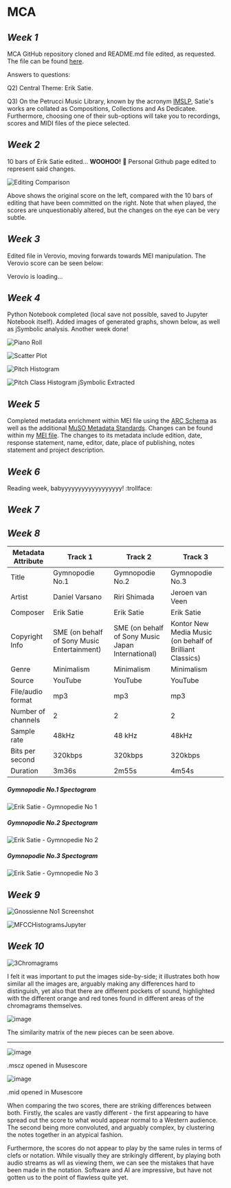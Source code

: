 # MCA

## *Week 1*

MCA GitHub repository cloned and README.md file edited, as requested. The file can be found [here](https://github.com/Aylwyn25/MCA-2021/blob/master/README.md).

Answers to questions:

Q2) Central Theme: Erik Satie.

Q3) On the Petrucci Music Library, known by the acronym [IMSLP](https://www.imslp.org/), Satie's works are collated as Compositions, Collections and As Dedicatee. Furthermore, choosing one of their sub-options will take you to recordings, scores and MIDI files of the piece selected.

## *Week 2* 

10 bars of Erik Satie edited... **WOOHOO!** :tada: Personal Github page edited to represent said changes.

![Editing Comparison](https://user-images.githubusercontent.com/91611135/144060686-408cb284-803b-452e-91e1-3987b5d346ba.png)

Above shows the original score on the left, compared with the 10 bars of editing that have been committed on the right. Note that when played, the scores are unquestionably altered, but the changes on the eye can be very subtle.

## *Week 3*

Edited file in Verovio, moving forwards towards MEI manipulation. The Verovio score can be seen below:

<div id="app">Verovio is loading...</div>
<script type="module">
import 'https://www.verovio.org/javascript/app/verovio-app.js';
const options = {
defaultView: 'responsive', // default is 'responsive', alternative is 'document'
defaultZoom: 3, // 0-7, default is 4
enableResponsive: true, // default is true
enableDocument: true // default is true
}
var file = 'data/Gymnopodie 3.mei';
const app = new Verovio.App(document.getElementById("app"), options);
fetch(file)
.then(function(response) {
return response.text();
})
.then(function(text) {
app.loadData(text);
});
</script>

## *Week 4*

Python Notebook completed (local save not possible, saved to Jupyter Notebook itself). Added images of generated graphs, shown below, as well as jSymbolic analysis. Another week done!

![Piano Roll](/PianoRoll.png)

![Scatter Plot](/MyScatterPlot.png)

![Pitch Histogram](/PitchHistogram.png)

![Pitch Class Histogram jSymbolic Extracted](/PitchClassHistogramCSVExtracted.png)

## *Week 5*

Completed metadata enrichment within MEI file using the [ARC Schema](http://wiki.collex.org/index.php/Submitting_RDF) as well as the additional [MuSO Metadata Standards](https://muso.arts.gla.ac.uk/metadata-standards.html). Changes can be found within my [MEI file](https://github.com/Aylwyn25/MCA-2021/blob/master/data/Gymnopodie3EditableCopy.mei). The changes to its metadata include edition, date, response statement, name, editor, date, place of publishing, notes statement and project description.

## *Week 6*

Reading week, babyyyyyyyyyyyyyyyyyy! :trollface:


## *Week 7*



## *Week 8*

| Metadata Attribute | Track 1 | Track 2 | Track 3 |
| --- | --- | --- | --- |
| Title | Gymnopodie No.1 | Gymnopodie No.2 | Gymnopodie No.3 |
| Artist | Daniel Varsano | Riri Shimada | Jeroen van Veen |
| Composer | Erik Satie | Erik Satie | Erik Satie |
| Copyright Info | SME (on behalf of Sony Music Entertainment) | SME (on behalf of Sony Music Japan International) | Kontor New Media Music (on behalf of Brilliant Classics) |
| Genre | Minimalism | Minimalism | Minimalism |
| Source | YouTube | YouTube | YouTube |
| File/audio format | mp3 | mp3 | mp3 |
| Number of channels | 2 | 2 | 2 |
| Sample rate | 48kHz | 48 kHz | 48kHz |
| Bits per second | 320kbps | 320kbps | 320kbps |
| Duration | 3m36s | 2m55s | 4m54s |


##### *Gymnopodie No.1 Spectogram*
![Erik Satie - Gymnopedie No 1](https://user-images.githubusercontent.com/91611135/141308810-3f79eb63-07a7-4dd1-857e-673e927e7563.png)

##### *Gymnopodie No.2 Spectogram*
![Erik Satie - Gymnopedie No 2](https://user-images.githubusercontent.com/91611135/141309790-01c7cc30-e791-4643-b41c-1752bf9fd2ac.png)

##### *Gymnopodie No.3 Spectogram*
![Erik Satie - Gymnopedie No 3](https://user-images.githubusercontent.com/91611135/141309794-690b76c3-e51c-4db5-9bb1-539cb43d6235.png)

## *Week 9*

![Gnossienne No1 Screenshot](/GnossienneNo1Screenshot.png)

![MFCCHistogramsJupyter](https://user-images.githubusercontent.com/91611135/142428169-8dad8bbf-9a4e-4dc8-b9d9-2d1a0eb6b12a.png)

## *Week 10*

![3Chromagrams](https://user-images.githubusercontent.com/91611135/143461280-7c458194-9431-440e-ae66-cc97ae423961.png)

I felt it was important to put the images side-by-side; it illustrates both how similar all the images are, arguably making any differences hard to distinguish, yet also that there are different pockets of sound, highlighted with the different orange and red tones found in different areas of the chromagrams themselves.

![image](https://user-images.githubusercontent.com/91611135/143463025-a6dc7388-56f9-4916-ab1c-6c4fed82b6f8.png)

The similarity matrix of the new pieces can be seen above.

---

![image](https://user-images.githubusercontent.com/91611135/143465777-c1ac5a94-4d41-49ef-a1ff-3f81e9dfdd35.png)

.mscz opened in Musescore

![image](https://user-images.githubusercontent.com/91611135/143465958-cd02820f-3935-48be-9b3f-baa9a71874cd.png)

.mid opened in Musescore

When comparing the two scores, there are striking differences between both. Firstly, the scales are vastly different - the first appearing to have spread out the score to what would appear normal to a Western audience. The second being more convoluted, and arguably complex, by clustering the notes together in an atypical fashion.

Furthermore, the scores do not appear to play by the same rules in terms of clefs or notation. While visually they are strikingly different, by playing both audio streams as wll as viewing them, we can see the mistakes that have been made in the notation. Software and AI are impressive, but have not gotten us to the point of flawless quite yet.
